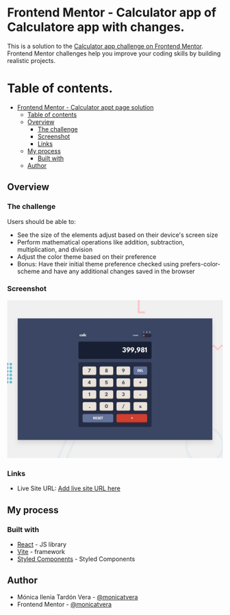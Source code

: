 # Frontend Mentor - Calculator app of Calculatore app with changes.

This is a solution to the [Calculator app challenge on Frontend Mentor](https://www.frontendmentor.io/challenges/calculator-app-9lteq5N29). Frontend Mentor challenges help you improve your coding skills by building realistic projects.

# Table of contents.

- [Frontend Mentor - Calculator appt page solution](#frontend-mentor---calculator-app)
  - [Table of contents](#table-of-contents)
  - [Overview](#overview)
    - [The challenge](#the-challenge)
    - [Screenshot](#screenshot)
    - [Links](#links)
  - [My process](#my-process)
    - [Built with](#built-with)
  - [Author](#author)


## Overview

### The challenge

Users should be able to:

- See the size of the elements adjust based on their device's screen size
- Perform mathematical operations like addition, subtraction, multiplication, and division
- Adjust the color theme based on their preference
- Bonus: Have their initial theme preference checked using prefers-color-scheme and have any additional changes saved in the browser

### Screenshot

![](./design/desktop-preview.jpg)

### Links

- Live Site URL: [Add live site URL here](https://monicatvera.github.io/calculator/)

## My process

### Built with

- [React](https://reactjs.org/) - JS library
- [Vite](https://vitejs.dev/) - framework
- [Styled Components](https://styled-components.com/) - Styled Components

## Author

- Mónica Ilenia Tardón Vera - [@monicatvera](https://github.com/monicatvera)
- Frontend Mentor - [@monicatvera](https://www.frontendmentor.io/profile/monicatvera)